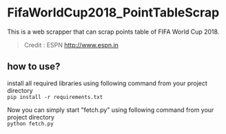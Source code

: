 # FifaWorldCup2018_PointTableScrap
This is a web scrapper that can scrap points table of FIFA World Cup 2018.
>Credit : ESPN http://www.espn.in


## how to use?
install all required libraries using following command from your project directory     
``` pip install -r requirements.txt ```

Now you can simply start "fetch.py" using following command from your project directory     
``` python fetch.py ```

